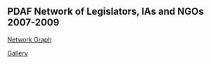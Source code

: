 ## PDAF Network of Legislators, IAs and NGOs 2007-2009

[Network Graph](https://amazing-hawking-1cffd8.netlify.com/)

[Gallery](https://upbeat-blackwell-266ef3.netlify.com/)